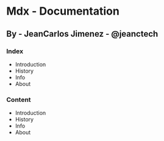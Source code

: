 # Mdx - Documentation

## By - JeanCarlos Jimenez - @jeanctech

### Index

- Introduction
- History
- Info
- About

### Content

- Introduction
- History
- Info
- About
